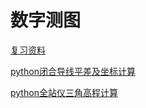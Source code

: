 # 数字测图
[复习资料](https://pan.baidu.com/s/1nIbin17iF9yzknfQsfJsHw?pwd=4p53)

[python闭合导线平差及坐标计算](https://blog.csdn.net/weixin_74671162/article/details/131257915?spm=1001.2014.3001.5501)

[python全站仪三角高程计算](https://blog.csdn.net/weixin_74671162/article/details/131257509?spm=1001.2014.3001.5501)